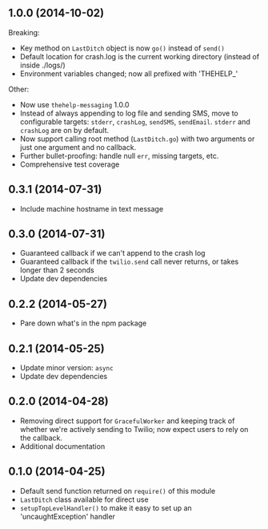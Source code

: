 ## 1.0.0 (2014-10-02)

Breaking:

* Key method on `LastDitch` object is now `go()` instead of `send()`
* Default location for crash.log is the current working directory (instead of inside ./logs/)
* Environment variables changed; now all prefixed with 'THEHELP_'

Other:

* Now use `thehelp-messaging` 1.0.0
* Instead of always appending to log file and sending SMS, move to configurable targets: `stderr`, `crashLog`, `sendSMS`, `sendEmail`. `stderr` and `crashLog` are on by default.
* Now support calling root method (`LastDitch.go`) with two arguments or just one argument and no callback.
* Further bullet-proofing: handle null `err`, missing targets, etc.
* Comprehensive test coverage

## 0.3.1 (2014-07-31)

* Include machine hostname in text message

## 0.3.0 (2014-07-31)

* Guaranteed callback if we can't append to the crash log
* Guaranteed callback if the `twilio.send` call never returns, or takes longer than 2 seconds
* Update dev dependencies

## 0.2.2 (2014-05-27)

* Pare down what's in the npm package

## 0.2.1 (2014-05-25)

* Update minor version: `async`
* Update dev dependencies

## 0.2.0 (2014-04-28)

* Removing direct support for `GracefulWorker` and keeping track of whether we're actively sending to Twilio; now expect users to rely on the callback.
* Additional documentation

## 0.1.0 (2014-04-25)

* Default send function returned on `require()` of this module
* `LastDitch` class available for direct use
* `setupTopLevelHandler()` to make it easy to set up an 'uncaughtException' handler
